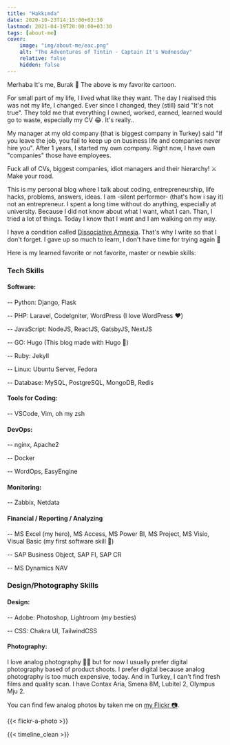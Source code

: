 ```yaml
---
title: "Hakkımda"
date: 2020-10-23T14:15:00+03:30
lastmod: 2021-04-19T20:00:00+03:30
tags: [about-me]
cover:
    image: "img/about-me/eac.png"
    alt: "The Adventures of Tintin - Captain It's Wednesday"
    relative: false
    hidden: false
---
```


Merhaba It's me, Burak 👋 The above is my favorite cartoon.

For small part of my life, I lived what like they want. The day I realised this was not my life, I changed. Ever since I changed, they (still) said "It's not true". They told me that everything I owned, worked, earned, learned would go to waste, especially my CV 😂. It's really..

My manager at my old company (that is biggest company in Turkey) said "If you leave the job, you fail to keep up on business life and companies never hire you". After 1 years, I started my own company. Right now, I have own "companies" those have employees.

Fuck all of CVs, biggest companies, idiot managers and their hierarchy! ⚔️
Make your road.

This is my personal blog where I talk about coding, entrepreneurship, life hacks, problems, answers, ideas. I am -silent performer- (that's how i say it) not an entrepreneur. I spent a long time without do anything, especially at university. Because I did not know about what I want, what I can. Than, I tried a lot of things. Today I know that I want and I am walking on my way.

I have a condition called [Dissociative Amnesia](https://en.wikipedia.org/wiki/Psychogenic_amnesia).
That's why I write so that I don't forget.
I gave up so much to learn, I don't have time for trying again 🧠

Here is my learned favorite or not favorite, master or newbie skills:

### Tech Skills

#### Software:

-- Python: Django, Flask

-- PHP: Laravel, CodeIgniter, WordPress (I love WordPress ❤️)

-- JavaScript: NodeJS, ReactJS, GatsbyJS, NextJS

-- GO: Hugo (This blog made with Hugo 🎉)

-- Ruby: Jekyll

-- Linux: Ubuntu Server, Fedora

-- Database: MySQL, PostgreSQL, MongoDB, Redis

#### Tools for Coding:

-- VSCode, Vim, oh my zsh

#### DevOps:

-- nginx, Apache2

-- Docker

-- WordOps, EasyEngine

#### Monitoring:

-- Zabbix, Netdata

#### Financial / Reporting / Analyzing

-- MS Excel (my hero), MS Access, MS Power BI, MS Project, MS Visio, Visual Basic (my first software skill 🥲)

-- SAP Business Object, SAP FI, SAP CR

-- MS Dynamics NAV

### Design/Photography Skills

#### Design:

-- Adobe: Photoshop, Lightroom (my besties)

-- CSS: Chakra UI, TailwindCSS

#### Photography:

I love analog photography 👰‍♀️ but for now I usually prefer digital photography based of product shoots. I prefer digital because analog photography is too much expensive, today. And in Turkey, I can't find fresh films and quality scan. I have Contax Aria, Smena 8M, Lubitel 2, Olympus Mju 2.

You can find few analog photos by taken me on [my Flickr 📷](https://www.flickr.com/photos/burakibis/).

{{< flickr-a-photo >}}

{{< timeline_clean >}}
